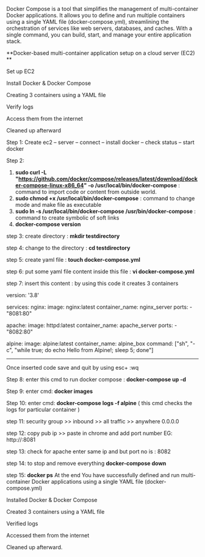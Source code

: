 Docker Compose is a tool that simplifies the management of multi-container Docker applications. It allows you to define and run multiple containers using a single YAML file (docker-compose.yml), streamlining the orchestration of services like web servers, databases, and caches. With a single command, you can build, start, and manage your entire application stack.

**Docker-based multi-container application setup on a cloud server (EC2)
**

Set up EC2


Install Docker & Docker Compose


Creating 3 containers using a YAML file


Verify logs


Access them from the internet


Cleaned up afterward


Step 1: Create ec2 – server – connect – install docker – check status – start docker


Step 2: 
1. **sudo curl -L "https://github.com/docker/compose/releases/latest/download/docker-compose-linux-x86_64" -o /usr/local/bin/docker-compose**     : command to import code or content from outside world.
2. **sudo chmod +x /usr/local/bin/docker-compose**                                                                                                : command to change mode and make file as executable
3. **sudo ln -s /usr/local/bin/docker-compose /usr/bin/docker-compose**                                                                           : command to create symbolic of soft links
4. **docker-compose version**


step 3: create directory :
**mkdir testdirectory**


step 4: change to the directory :
**cd testdirectory**


step 5: create yaml file :
**touch docker-compose.yml**


step 6: put some yaml file content inside this file :
**vi docker-compose.yml**


step 7: insert this content :
by using this code it creates 3 containers


version: '3.8'
 
services:
  nginx:
    image: nginx:latest
    container_name: nginx_server
    ports:
      - "8081:80"
 
  apache:
    image: httpd:latest
    container_name: apache_server
    ports:
      - "8082:80"
 
  alpine:
    image: alpine:latest
    container_name: alpine_box
    command: ["sh", "-c", "while true; do echo Hello from Alpine!; sleep 5; done"]



----------- -----------------
Once inserted code save and quit by using esc+ :wq


Step 8: enter this cmd to run docker compose :
**docker-compose up -d**


Step 9: enter cmd: **docker images**


Step 10: enter cmd: **docker-compose logs -f alpine**
( this cmd checks the logs for particular container )


step 11:
security group >> inbound >> all traffic >> anywhere 0.0.0.0


step 12: copy pub ip >> paste in chrome and add port number
EG: http://<your-ec2-public-ip>:8081


step 13: check for apache
enter same ip and but port no is : 8082


step 14: to stop and remove everything
**docker-compose down**


step 15: **docker ps**
At the end You have successfully defined and run multi-container Docker applications using a single YAML file (docker-compose.yml)


Installed Docker & Docker Compose

Created 3 containers using a YAML file

Verified logs

Accessed them from the internet

Cleaned up afterward.
